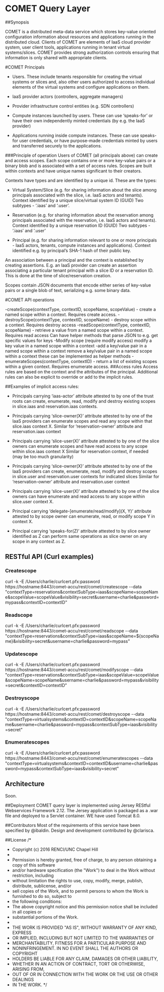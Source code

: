 # COMET Query Layer
##Synopsis

COMET is a distributed meta-data service which stores key-value oriented configuration information about resources and applications running in the distributed cloud. Clients of COMET are elements of IaaS cloud provider system, user client tools, applications running in tenant virtual systems/slices. COMET provides strong authorization controls ensuring that information is only shared with appropriate clients.  

#COMET Principals
- Users. These include tenants responsible for creating the virtual systems or slices and, also other users authorized to access individual elements of the virtual systems and configure applications on them.

- IaaS provider actors (controllers, aggregate managers)

- Provider infrastructure control entities (e.g. SDN controllers)

- Compute instances launched by users. These can use ‘speaks-for’ or have their own independently minted credentials (by e.g. the IaaS provider)

- Applications running inside compute instances. These can use speaks-for user credentials, or have purpose-made credentials minted by users and transferred securely to the applications.

###Principle of operation
Users of COMET (all principals above) can create and access scopes. Each scope contains one or more key-value pairs or a binary blob and is associated with a set of access rules. Scopes are built within contexts and have unique names significant to their creators. 

Contexts have types and are identified by a unique id. These are the types:
- Virtual System/Slice (e.g. for sharing information about the slice among principals associated with the slice, i.e. IaaS actors and tenants). Context identified by a unique slice/virtual system ID (GUID)
Two subtypes - ‘.iaas’ and ‘.user’.

- Reservation (e.g. for sharing information about the reservation among principals associated with the reservation, i.e. IaaS actors and tenants). Context identified by a unique reservation ID (GUID)
Two subtypes - ‘.iaas’ and ‘.user’

- Principal (e.g. for sharing information relevant to one or more principals - IaaS actors, tenants, compute instances and applications). Context identified e.g. by principal’s SHA-1 hash of their public key. 

An association between a principal and the context is established by creating assertions. E.g. an IaaS provider can create an assertion associating a particular tenant principal with a slice ID or a reservation ID. This is done at the time of slice/reservation creation.

Scopes contain JSON documents that encode either series of key-value pairs or a single blob of text, serializing e.g. some binary data. 

#COMET API operations

-createScope(contextType, contextID, scopeName, scopeValue) - create a named scope within a context.  Requires create access. 
-destroyScope(contextType, contextID, scopeName) - destroy scope within a context. Requires  destroy access
-readScope(contextType, contextID, scopeName) - retrieve a value from a named scope within a context. Requires read access
Can have helper methods that parse JSON to e.g. get specific values for keys
-Modify scope (require modify access)
modify a key value in a named scope within a context
-add a key/value pair in a named scope within a context
remove a key/value pair in a named scope within a context
these can be implemented as helper methods
-enumerateScopes(contextType, contextID) - return a list of existing scopes within a given context. Requires enumerate access.
##Access rules
Access rules are based on the context and the attributes of the principal. Additional rules can also be explicit to override or add to the implicit rules.

##Examples of implicit access rules:
- Principals carrying ‘iaas-actor’ attribute attested to by one of the trust roots can create, enumerate, read, modify and destroy existing scopes in slice.iaas and reservation.iaas contexts.

- Principals carrying ‘slice-owner(X)’ attribute attested to by one of the IaaS providers can enumerate scopes and read any scope within that slice.iaas context X.  Similar for ‘reservation-owner’ attribute and reservation.iaas context 

- Principals carrying ‘slice-user(X)’ attribute attested to by one of the slice owners can enumerate scopes and have read access to any scope within slice.iaas context X
Similar for reservation context, if needed (may be too much granularity)

- Principals carrying ‘slice-owner(X)’ attribute attested to by one of the IaaS providers can create, enumerate, read, modify and destroy scopes in slice.user and reservation.user contexts for indicated slices
Similar for ‘reservation-owner’ attribute and reservation.user context

- Principals carrying ‘slice-user(X)’ attribute attested to by one of the slice owners can have enumerate and read access to any scope within slice.user context X.

- Principal carrying ‘delegate-[enumerate/read/modify](X, Y)’ attribute attested to by scope owner can enumerate, read, or modify scope Y in context X. 

- Principal carrying ‘speaks-for(Z)’ attribute attested to by slice owner identified as Z can perform same operations as slice owner on any scope in any context as Z. 

## RESTful API (Curl examples)


### Createscope
curl -k  -E /Users/charlie/curlcert.pfx:password https://hostname:8443/comet-accu/rest/comet/createscope  --data "contextType=reservations&contextSubType=iaas&scopeName=scopeName&scopeValue=scopeValue&visibility=secret&username=charlie&password=mypass&contextID=contextID"

### Readscope
curl -k -E /Users/charlie/curlcert.pfx:password https://hostname:8443/comet-accu/rest/comet/readscope --data "contextType=reservations&contextSubType=iaas&scopeName=${scopeName}&visibility=secret&username=charlie&password=mypass"

### Updatescope

curl -k -E /Users/charlie/curlcert.pfx:password https://hostname:8443/comet-accu/rest/comet/modifyscope --data "contextType=reservations&contextSubType=iaas&scopeValue=scopeValue&scopeName=scopeName&username=charlie&password=mypass&visibility=secret&contextID=contextID"

### Destroyscope
curl -k -E /Users/charlie/curlcert.pfx:password https://hostname:8443/comet-accu/rest/comet/destroyscope --data "contextType=virtualsystems&contextID=contextID&scopeName=scopeName&username=charlie&password=mypass&contextSubType=iaas&visibility=secret"

### Enumeratescopes
curl -k -E /Users/charlie/curlcert.pfx:password https://hostname:8443/comet-accu/rest/comet/enumeratescopes --data
"contextType=virtualsystems&contextID=contextID&username=charlie&password=mypass&contextSubType=iaas&visibility=secret"

## Architecture
Soon.

##Deployment
COMET query layer is implemented using Jersey REStful Webservices Framework 2.12. The Jersey application is packaged as a .war file and deployed to a Servlet container.  WE have used Tomcat 8.0. 

##Contributors
Most of the requirements of this service have been specified by @ibaldin. Design and development contributed by @clarisca.

##License
/*
* Copyright (c) 2016 RENCI/UNC Chapel Hill 
*
* Permission is hereby granted, free of charge, to any person obtaining a copy of this software 
* and/or hardware specification (the "Work") to deal in the Work without restriction, including 
* without limitation the rights to use, copy, modify, merge, publish, distribute, sublicense, and/or 
* sell copies of the Work, and to permit persons to whom the Work is furnished to do so, subject to 
* the following conditions:  
* The above copyright notice and this permission notice shall be included in all copies or 
* substantial portions of the Work.  
*
* THE WORK IS PROVIDED "AS IS", WITHOUT WARRANTY OF ANY KIND, EXPRESS 
* OR IMPLIED, INCLUDING BUT NOT LIMITED TO THE WARRANTIES OF 
* MERCHANTABILITY, FITNESS FOR A PARTICULAR PURPOSE AND 
* NONINFRINGEMENT. IN NO EVENT SHALL THE AUTHORS OR COPYRIGHT 
* HOLDERS BE LIABLE FOR ANY CLAIM, DAMAGES OR OTHER LIABILITY, 
* WHETHER IN AN ACTION OF CONTRACT, TORT OR OTHERWISE, ARISING FROM, 
* OUT OF OR IN CONNECTION WITH THE WORK OR THE USE OR OTHER DEALINGS 
* IN THE WORK.
*/
